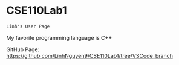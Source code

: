 # CSE110Lab1

`Linh's User Page`

My favorite programming language is C++

GitHub Page: https://github.com/LinhNguyen9/CSE110Lab1/tree/VSCode_branch
